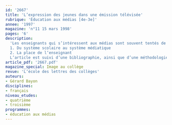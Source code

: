 ```yaml
---
id: '2667'
title: 'L’expression des jeunes dans une émission télévisée'
rubrique: 'Éducation aux médias [4e-3e]'
annee: '1997'
magazine: 'n°11 15 mars 1998'
pages: '6'
description: 
  'Les enseignants qui s’intéressent aux médias sont souvent tentés de répondre aux sollicitations des responsables d’émissions télévisées ou de proposer à leurs élèves de participer à des émissions en direct ou en différé. Une telle participation ne s’improvise pas et l’expérience acquise par les formateurs du Clemi peut s’avérer fort utile pour ceux qui veulent s’aventurer sur les plateaux de télévision. Ainsi, dans l’académie de Clermont-Ferrand, des formateurs et des enseignants ont accompagné des jeunes pour intervenir dans l’émission de Michel Field, « L’Hebdo », sur Canal Plus. Ils ont aussi accueilli des journalistes de l’émission « Arrêt sur image », proposée par Daniel Schneidermann sur la Cinquième...
  1. Du système scolaire au système médiatique
  2. La place de l’enseignant
  L’article est suivi d’une bibliographie, ainsi que d’une méthodologie pour participer à un débat télévisé et pour analyser un débat.'
article_pdf: '2667.pdf'
magazine_special: Image au collège
revue: 'L’école des lettres des collèges'
auteurs:
- Gérard Bayon
disciplines:
- français
niveau_etudes:
- quatrième
- troisième
programmes:
- éducation aux médias
---
```

